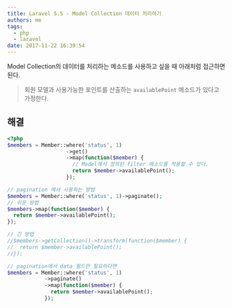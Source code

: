 ```yaml
---
title: Laravel 5.5 - Model Collection 데이터 처리하기
authors: me
tags:
  - php
  - laravel
date: 2017-11-22 16:39:54
---
```


Model Collection의 데이터를 처리하는 메소드를 사용하고 싶을 때 아래처럼 접근하면 된다.

> 회원 모델과 사용가능한 포인트를 산출하는 `availablePoint` 메소드가 있다고 가정한다.

## 해결

```php
<?php
$members = Member::where('status', 1)
                   ->get()
                   ->map(function($member) {
                     // Model에서 정의된 filter 메소드를 적용할 수 있다.
                     return $member->availablePoint();
                   });

// pagination 에서 사용하는 방법
$members = Member::where('status', 1)->paginate();
// 쉬운 방법
$members->map(function($member) {
  return $member->availablePoint();
});

// 긴 방법
//$members->getCollection()->transform(function($member) {
//  return $member->availablePoint();
//});

// pagination에서 data 필드만 필요하다면
$members = Member::where('status', 1)
            ->paginate()
            ->map(function($member) {
              return $member->availablePoint();
            });
```
